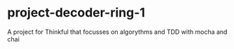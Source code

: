 # project-decoder-ring-1
A project for Thinkful that focusses on algorythms and TDD with mocha and chai

